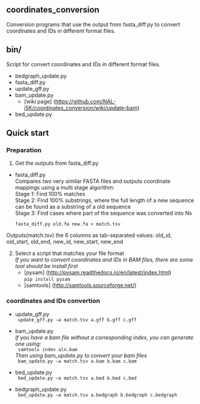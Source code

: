 ## coordinates_conversion
Conversion programs that use the output from fasta_diff.py to convert coordinates and IDs in different format files.

## bin/
Script for convert coordinates and IDs in different format files.
* bedgraph_update.py
* fasta_diff.py
* update_gff.py
* bam_update.py
    - [wiki page] (https://github.com/NAL-i5K/coordinates_conversion/wiki/update-bam)
* bed_update.py

## Quick start
### Preparation  
1. Get the outputs from fasta_diff.py    
  
* fasta_diff.py  
Compares two very similar FASTA files and outputs coordinate mappings using a multi stage algorithm:  
Stage 1: Find 100% matches  
Stage 2: Find 100% substrings, where the full length of a new sequence can be found as a substring of a old sequence  
Stage 3: Find cases where part of the sequence was converted into Ns  

    <code>fasta_diff.py old.fa new.fa > match.tsv</code>

Outputs(match.tsv) the 6 columns as tab-separated values: old_id, old_start, old_end, new_id, new_start, new_end  
  
2. Select a script that matches your file format  
*If you want to convert coordinates and IDs in BAM files, there are some tool should be install first*
    - [pysam] (http://pysam.readthedocs.io/en/latest/index.html)        
        <code>pip install pysam</code>
    - [samtools] (http://samtools.sourceforge.net/)
    
### coordinates and IDs convertion
* update_gff.py  
    <code> update_gff.py –a match.tsv a.gff b.gff c.gff </code>  

* bam_update.py  
    *If you have a bam file without a corresponding index, you can generate one using:*  
    <code> samtools index aln.bam </code>  
    *Then using bam_update.py to convert your bam files*    
    <code> bam_update.py –a match.tsv a.bam b.bam c.bam </code>  
    
* bed_update.py  
    <code> bed_update.py –a match.tsv a.bed b.bed c.bed </code>  

* bedgraph_update.py  
    <code> bed_update.py –a match.tsv a.bedgraph b.bedgraph c.bedgraph </code>  
